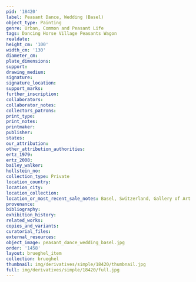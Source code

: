 ```yaml
---
pid: '18420'
label: Peasant Dance, Wedding (Basel)
object_type: Painting
genre: Urban, Common and Peasant Life
tags: Dancing Horse Village Peasants Wagon
realdate: 
height_cm: '100'
width_cm: '130'
diameter_cm: 
plate_dimensions: 
support: 
drawing_medium: 
signature: 
signature_location: 
support_marks: 
further_inscription: 
collaborators: 
collaborator_notes: 
collectors_patrons: 
print_type: 
print_notes: 
printmaker: 
publisher: 
states: 
our_attribution: 
other_attribution_authorities: 
ertz_1979: 
ertz_2008: 
bailey_walker: 
hollstein_no: 
collection_type: Private
location_country: 
location_city: 
location_collection: 
location_or_most_recent_sale_notes: Basel, Switzerland, Gallery of Art Dealer M. Schulthess
provenance: 
bibliography: 
exhibition_history: 
related_works: 
copies_and_variants: 
curatorial_files: 
external_resources: 
object_image: peasant_dance_wedding_basel.jpg
order: '1458'
layout: brueghel_item
collection: brueghel
thumbnail: img/derivatives/simple/18420/thumbnail.jpg
full: img/derivatives/simple/18420/full.jpg
---
```


